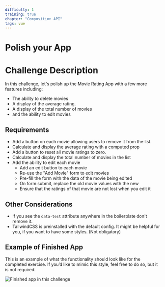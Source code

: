 ```yaml
---
difficulty: 1
training: true
chapter: "Composition API"
tags: vue
---
```


# Polish your App

# Challenge Description
In this challenge, let's polish up the Movie Rating App with a few more features including:
- The ability to delete movies
- A display of the average rating.
- A display of the total number of movies
- and the ability to edit movies

## Requirements
- Add a button on each movie allowing users to remove it from the list. 
- Calculate and display the average rating with a computed prop
- Add a button to reset all movie ratings to zero.
- Calculate and display the total number of movies in the list
- Add the ability to edit each movie
  - Add an edit button to each movie 
  - Re-use the "Add Movie" form to edit movies
  - Pre-fill the form with the data of the movie being edited
  - On form submit, replace the old movie values with the new
  - Ensure that the ratings of that movie are not lost when you edit it

## Other Considerations

- If you see the `data-test` attribute anywhere in the boilerplate don't remove it.
- TailwindCSS is preinstalled with the default config. It might be helpful for you, if you want to have some styles. (Not obligatory)

## Example of Finished App

This is an example of what the functionality should look like for the completed exercise. If you’d like to mimic this style, feel free to do so, but it is not required.

![Finished app in this challenge](https://i.imgur.com/FwQdY32.gif)

